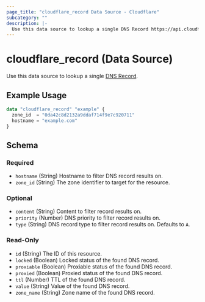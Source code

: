 ```yaml
---
page_title: "cloudflare_record Data Source - Cloudflare"
subcategory: ""
description: |-
  Use this data source to lookup a single DNS Record https://api.cloudflare.com/#dns-records-for-a-zone-properties.
---
```


# cloudflare_record (Data Source)

Use this data source to lookup a single [DNS Record](https://api.cloudflare.com/#dns-records-for-a-zone-properties).

## Example Usage

```terraform
data "cloudflare_record" "example" {
  zone_id  = "0da42c8d2132a9ddaf714f9e7c920711"
  hostname = "example.com"
}
```
<!-- schema generated by tfplugindocs -->
## Schema

### Required

- `hostname` (String) Hostname to filter DNS record results on.
- `zone_id` (String) The zone identifier to target for the resource.

### Optional

- `content` (String) Content to filter record results on.
- `priority` (Number) DNS priority to filter record results on.
- `type` (String) DNS record type to filter record results on. Defaults to `A`.

### Read-Only

- `id` (String) The ID of this resource.
- `locked` (Boolean) Locked status of the found DNS record.
- `proxiable` (Boolean) Proxiable status of the found DNS record.
- `proxied` (Boolean) Proxied status of the found DNS record.
- `ttl` (Number) TTL of the found DNS record.
- `value` (String) Value of the found DNS record.
- `zone_name` (String) Zone name of the found DNS record.


